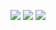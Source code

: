 ![](https://cubox.pro/c/filters:no_upscale()?valid=false&imageUrl=https%3A%2F%2Fpicx.zhimg.com%2F50%2Fv2-53de590b6bb3f42d1a06d28c806c698d_720w.jpg%3Fsource%3D1940ef5c)
![](https://cubox.pro/c/filters:no_upscale()?valid=false&imageUrl=https%3A%2F%2Fpica.zhimg.com%2F50%2Fv2-872d10f75dfa52172835fe6fbf22c5fe_720w.jpg%3Fsource%3D1940ef5c)
![](https://cubox.pro/c/filters:no_upscale()?valid=false&imageUrl=https%3A%2F%2Fpic1.zhimg.com%2F50%2Fv2-c4b89a30d2a3fe1897cfe24388ec935e_720w.jpg%3Fsource%3D1940ef5c)
